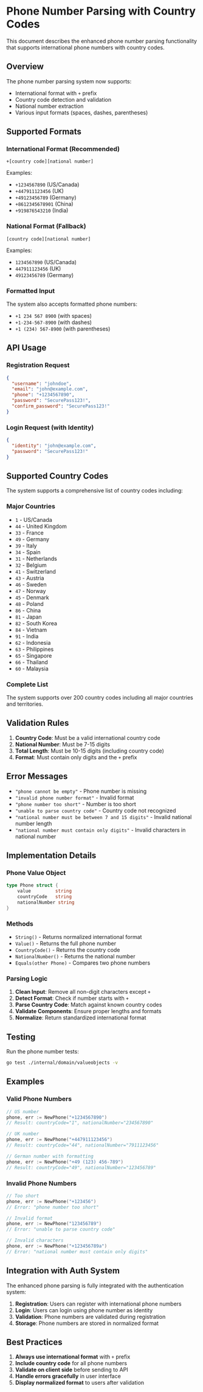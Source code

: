 # Phone Number Parsing with Country Codes

This document describes the enhanced phone number parsing functionality that supports international phone numbers with country codes.

## Overview

The phone number parsing system now supports:
- International format with `+` prefix
- Country code detection and validation
- National number extraction
- Various input formats (spaces, dashes, parentheses)

## Supported Formats

### International Format (Recommended)
```
+[country code][national number]
```

Examples:
- `+1234567890` (US/Canada)
- `+447911123456` (UK)
- `+49123456789` (Germany)
- `+8612345678901` (China)
- `+919876543210` (India)

### National Format (Fallback)
```
[country code][national number]
```

Examples:
- `1234567890` (US/Canada)
- `447911123456` (UK)
- `49123456789` (Germany)

### Formatted Input
The system also accepts formatted phone numbers:
- `+1 234 567 8900` (with spaces)
- `+1-234-567-8900` (with dashes)
- `+1 (234) 567-8900` (with parentheses)

## API Usage

### Registration Request
```json
{
  "username": "johndoe",
  "email": "john@example.com",
  "phone": "+1234567890",
  "password": "SecurePass123!",
  "confirm_password": "SecurePass123!"
}
```

### Login Request (with Identity)
```json
{
  "identity": "john@example.com",
  "password": "SecurePass123!"
}
```

## Supported Country Codes

The system supports a comprehensive list of country codes including:

### Major Countries
- `1` - US/Canada
- `44` - United Kingdom
- `33` - France
- `49` - Germany
- `39` - Italy
- `34` - Spain
- `31` - Netherlands
- `32` - Belgium
- `41` - Switzerland
- `43` - Austria
- `46` - Sweden
- `47` - Norway
- `45` - Denmark
- `48` - Poland
- `86` - China
- `81` - Japan
- `82` - South Korea
- `84` - Vietnam
- `91` - India
- `62` - Indonesia
- `63` - Philippines
- `65` - Singapore
- `66` - Thailand
- `60` - Malaysia

### Complete List
The system supports over 200 country codes including all major countries and territories.

## Validation Rules

1. **Country Code**: Must be a valid international country code
2. **National Number**: Must be 7-15 digits
3. **Total Length**: Must be 10-15 digits (including country code)
4. **Format**: Must contain only digits and the `+` prefix

## Error Messages

- `"phone cannot be empty"` - Phone number is missing
- `"invalid phone number format"` - Invalid format
- `"phone number too short"` - Number is too short
- `"unable to parse country code"` - Country code not recognized
- `"national number must be between 7 and 15 digits"` - Invalid national number length
- `"national number must contain only digits"` - Invalid characters in national number

## Implementation Details

### Phone Value Object
```go
type Phone struct {
    value         string
    countryCode   string
    nationalNumber string
}
```

### Methods
- `String()` - Returns normalized international format
- `Value()` - Returns the full phone number
- `CountryCode()` - Returns the country code
- `NationalNumber()` - Returns the national number
- `Equals(other Phone)` - Compares two phone numbers

### Parsing Logic
1. **Clean Input**: Remove all non-digit characters except `+`
2. **Detect Format**: Check if number starts with `+`
3. **Parse Country Code**: Match against known country codes
4. **Validate Components**: Ensure proper lengths and formats
5. **Normalize**: Return standardized international format

## Testing

Run the phone number tests:
```bash
go test ./internal/domain/valueobjects -v
```

## Examples

### Valid Phone Numbers
```go
// US number
phone, err := NewPhone("+1234567890")
// Result: countryCode="1", nationalNumber="234567890"

// UK number
phone, err := NewPhone("+447911123456")
// Result: countryCode="44", nationalNumber="7911123456"

// German number with formatting
phone, err := NewPhone("+49 (123) 456-789")
// Result: countryCode="49", nationalNumber="123456789"
```

### Invalid Phone Numbers
```go
// Too short
phone, err := NewPhone("+123456")
// Error: "phone number too short"

// Invalid format
phone, err := NewPhone("123456789")
// Error: "unable to parse country code"

// Invalid characters
phone, err := NewPhone("+123456789a")
// Error: "national number must contain only digits"
```

## Integration with Auth System

The enhanced phone parsing is fully integrated with the authentication system:

1. **Registration**: Users can register with international phone numbers
2. **Login**: Users can login using phone number as identity
3. **Validation**: Phone numbers are validated during registration
4. **Storage**: Phone numbers are stored in normalized format

## Best Practices

1. **Always use international format** with `+` prefix
2. **Include country code** for all phone numbers
3. **Validate on client side** before sending to API
4. **Handle errors gracefully** in user interface
5. **Display normalized format** to users after validation

